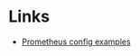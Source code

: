 # Links

- [Prometheus config examples](https://grafana.com/docs/grafana-cloud/send-data/metrics/metrics-prometheus/prometheus-config-examples/docker-compose-linux/)
